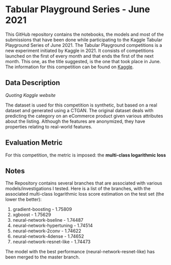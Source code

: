 # Tabular Playground Series - June 2021

This GitHub repository contains the notebooks, the models and most of the submissions that have been done while participating to the Kaggle Tabular Playground Series of June 2021. The Tabular Playground competitions is a new experiment initiated by Kaggle in 2021. It consists of competitions launched on the first of every month and that ends the first of the next month. This one, as the title suggested, is the one that took place in June. The information for this competition can be found on [Kaggle](https://www.kaggle.com/c/tabular-playground-series-jun-2021).

## Data Description

_Quoting Kaggle website_

The dataset is used for this competition is synthetic, but based on a real dataset and generated using a CTGAN. The original dataset deals with predicting the category on an eCommerce product given various attributes about the listing. Although the features are anonymized, they have properties relating to real-world features.

## Evaluation Metric

For this competition, the metric is imposed: the __multi-class logarithmic loss__

## Notes

The Repository contains several branches that are associated with various models/investigations I tested. Here is a list of the branches, with the associated multi-class logarithmic loss score estimation on the test set (the lower the better):
 1. gradient-boosting          - 1.75809
 2. xgboost                    - 1.75629
 3. neural-network-bseline     - 1.74487
 4. neural-network-hypertuning - 1.74514
 5. neural-network-2conv       - 1.74622
 6. neural-network-4dense      - 1.74652
 7. neural-network-resnet-like - 1.74473

The model with the best performance (neural-network-resnet-like) has been merged to the master branch.

